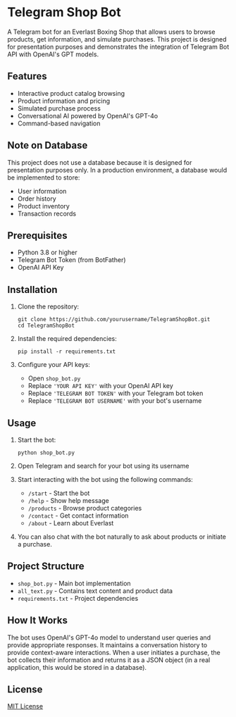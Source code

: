 # Telegram Shop Bot

A Telegram bot for an Everlast Boxing Shop that allows users to browse products, get information, and simulate purchases. This project is designed for presentation purposes and demonstrates the integration of Telegram Bot API with OpenAI's GPT models.

## Features

- Interactive product catalog browsing
- Product information and pricing
- Simulated purchase process
- Conversational AI powered by OpenAI's GPT-4o
- Command-based navigation

## Note on Database

This project does not use a database because it is designed for presentation purposes only. In a production environment, a database would be implemented to store:
- User information
- Order history
- Product inventory
- Transaction records

## Prerequisites

- Python 3.8 or higher
- Telegram Bot Token (from BotFather)
- OpenAI API Key

## Installation

1. Clone the repository:
   ```
   git clone https://github.com/yourusername/TelegramShopBot.git
   cd TelegramShopBot
   ```

2. Install the required dependencies:
   ```
   pip install -r requirements.txt
   ```

3. Configure your API keys:
   - Open `shop_bot.py`
   - Replace `'YOUR API KEY'` with your OpenAI API key
   - Replace `'TELEGRAM BOT TOKEN'` with your Telegram bot token
   - Replace `'TELEGRAM BOT USERNAME'` with your bot's username

## Usage

1. Start the bot:
   ```
   python shop_bot.py
   ```

2. Open Telegram and search for your bot using its username

3. Start interacting with the bot using the following commands:
   - `/start` - Start the bot
   - `/help` - Show help message
   - `/products` - Browse product categories
   - `/contact` - Get contact information
   - `/about` - Learn about Everlast

4. You can also chat with the bot naturally to ask about products or initiate a purchase.

## Project Structure

- `shop_bot.py` - Main bot implementation
- `all_text.py` - Contains text content and product data
- `requirements.txt` - Project dependencies

## How It Works

The bot uses OpenAI's GPT-4o model to understand user queries and provide appropriate responses. It maintains a conversation history to provide context-aware interactions. When a user initiates a purchase, the bot collects their information and returns it as a JSON object (in a real application, this would be stored in a database).

## License

[MIT License](LICENSE)